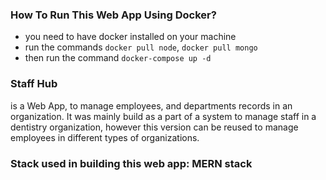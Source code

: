 ### How To Run This Web App Using Docker?
- you need to have docker installed on your machine
- run the commands ```docker pull node```, ```docker pull mongo```
- then run the command ```docker-compose up -d```

### Staff Hub 
is a Web App, to manage employees, and departments records in an organization. It was mainly build as a part of a system to manage staff in a dentistry organization, however this version can be reused to manage employees in different types of organizations.

### Stack used in building this web app: MERN stack
